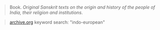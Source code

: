 > Book. *Original Sanskrit texts on the origin and history of the people of India, their religion and institutions*.

> [archive.org](https://archive.org/details/originalsanskrit02muir/page/n27/mode/2up?q=indo-european ) keyword search: "indo-european"
